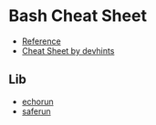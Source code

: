 # Bash Cheat Sheet

* [Reference](https://www.gnu.org/software/bash/manual/bash.html)
* [Cheat Sheet by devhints](https://devhints.io/bash)

## Lib

* [echorun](echorun)
* [saferun](saferun)
